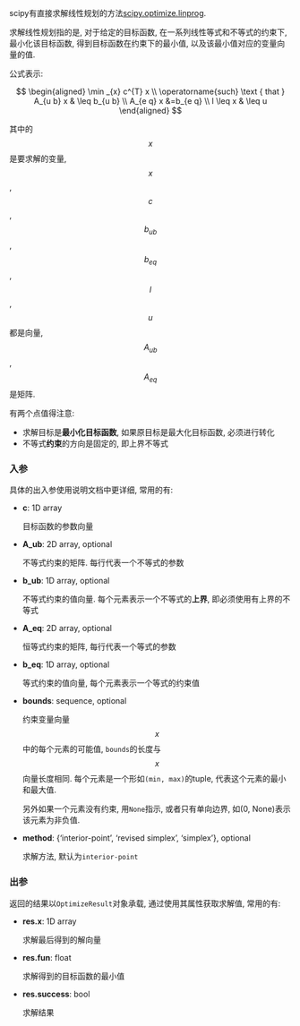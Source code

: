 scipy有直接求解线性规划的方法[scipy.optimize.linprog](https://docs.scipy.org/doc/scipy/reference/generated/scipy.optimize.linprog.html).

求解线性规划指的是, 对于给定的目标函数, 在一系列线性等式和不等式的约束下, 最小化该目标函数, 得到目标函数在约束下的最小值, 以及该最小值对应的变量向量的值.

公式表示:

$$
\begin{aligned}
\min _{x} c^{T} x \\
\operatorname{such} \text { that } A_{u b} x & \leq b_{u b} \\
A_{e q} x &=b_{e q} \\
l \leq x & \leq u
\end{aligned}
$$

其中的$$x$$是要求解的变量, $$x$$, $$c$$, $$b_{ub}$$, $$b_{eq}$$, $$l$$, $$u$$都是向量, $$A_{ub}$$, $$A_{eq}$$是矩阵.

有两个点值得注意:

- 求解目标是**最小化目标函数**, 如果原目标是最大化目标函数, 必须进行转化
- 不等式**约束**的方向是固定的, 即上界不等式

### 入参

具体的出入参使用说明文档中更详细, 常用的有:

- **c**: 1D array

    目标函数的参数向量

- **A_ub**: 2D array, optional

    不等式约束的矩阵. 每行代表一个不等式的参数

- **b_ub**: 1D array, optional

    不等式约束的值向量. 每个元素表示一个不等式的**上界**, 即必须使用有上界的不等式

- **A_eq**: 2D array, optional

    恒等式约束的矩阵, 每行代表一个等式的参数

- **b_eq**: 1D array, optional

    等式约束的值向量, 每个元素表示一个等式的约束值

- **bounds**: sequence, optional

    约束变量向量$$x$$中的每个元素的可能值, `bounds`的长度与$$x$$向量长度相同. 每个元素是一个形如`(min, max)`的tuple, 代表这个元素的最小和最大值.

    另外如果一个元素没有约束, 用`None`指示, 或者只有单向边界, 如(0, None)表示该元素为非负值.

- **method**: {‘interior-point’, ‘revised simplex’, ‘simplex’}, optional

    求解方法, 默认为`interior-point`

### 出参

返回的结果以`OptimizeResult`对象承载, 通过使用其属性获取求解值, 常用的有:

- **res.x**: 1D array

    求解最后得到的解向量

- **res.fun**: float

    求解得到的目标函数的最小值

- **res.success**: bool

    求解结果
